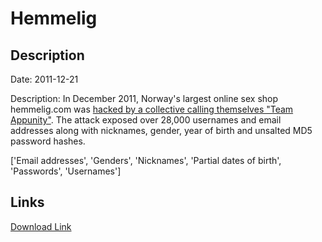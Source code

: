 # Hemmelig

## Description

Date: 2011-12-21

Description:
In December 2011, Norway's largest online sex shop hemmelig.com was <a href="http://www.dazzlepod.com/hemmelig/?page=93" target="_blank" rel="noopener">hacked by a collective calling themselves &quot;Team Appunity&quot;</a>. The attack exposed over 28,000 usernames and email addresses along with nicknames, gender, year of birth and unsalted MD5 password hashes.


['Email addresses', 'Genders', 'Nicknames', 'Partial dates of birth', 'Passwords', 'Usernames']

## Links

[Download Link](https://link-to.net/1229997/42.15650651299452/dynamic/?r=aHR0cHM6Ly93d3cubWVkaWFmaXJlLmNvbS92aWV3L2JwaFNOYjhVb1lZaGVsTi9oZW1tZWxpZy5jb20vZmlsZQ==)